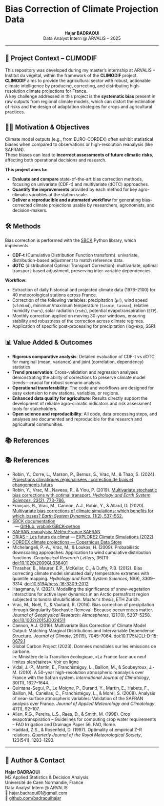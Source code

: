 # Bias Correction of Climate Projection Data

<p align="center">
  <b>Hajar BADRAOUI</b> <br>
  Data Analyst Intern @ ARVALIS – 2025
</p>

---

## 🌾 Project Context – CLIMODIF

This repository was developed during my master’s internship at ARVALIS – Institut du végétal, within the framework of the **CLIMODIF** project.  
**CLIMODIF** aims to provide the agricultural sector with robust, actionable climate intelligence by producing, correcting, and distributing high-resolution climate projections for France.  
A key challenge addressed in this project is the **systematic bias** present in raw outputs from regional climate models, which can distort the estimation of risks and the design of adaptation strategies for crops and agricultural practices.



## 🧑‍💻 Motivation & Objectives

Climate model outputs (e.g., from EURO-CORDEX) often exhibit statistical biases when compared to observations or high-resolution reanalysis (like SAFRAN).  
These biases can lead to **incorrect assessments of future climatic risks**, affecting both operational decisions and research.

**This project aims to:**
- **Evaluate and compare** state-of-the-art bias correction methods, focusing on univariate (CDF-t) and multivariate (dOTC) approaches.
- **Quantify the improvements** provided by each method for key agro-climatic variables at the station scale.
- **Deliver a reproducible and automated workflow** for generating bias-corrected climate projections usable by researchers, agronomists, and decision-makers.



## 🛠️ Methods

Bias correction is performed with the [SBCK](https://github.com/yrobink/SBCK) Python library, which implements:
- **CDF-t** (Cumulative Distribution Function transform): univariate, distribution-based adjustment to match reference data.
- **dOTC** (distributional Optimal Transport Correction): multivariate, optimal transport-based adjustment, preserving inter-variable dependencies.

**Workflow:**
- Extraction of daily historical and projected climate data (1976–2100) for 40 meteorological stations across France.
- Correction of the following variables: precipitation (`pr`), wind speed (`sfcWind`), minimum/maximum temperature (`tasmin`, `tasmax`), relative humidity (`hurs`), solar radiation (`rsds`), potential evapotranspiration (`ETP`).
- Monthly correction applied on moving 30-year windows, ensuring stability and robustness of the correction across climate regimes.
- Application of specific post-processing for precipitation (log-exp, SSR).



## 📊 Value Added & Outcomes

- **Rigorous comparative analysis**: Detailed evaluation of CDF-t vs dOTC for marginal (mean, variance) and joint (correlation, dependency) statistics.
- **Trend preservation**: Cross-validation and regression analyses demonstrating the ability of corrections to preserve climate model trends—crucial for robust scenario analysis.
- **Operational transferability**: The code and workflows are designed for easy extension to new stations, variables, or regions.
- **Enhanced data quality for agriculture**: Results directly support the development of reliable agro-climatic indicators and risk assessment tools for stakeholders.
- **Open science and reproducibility**: All code, data processing steps, and analyses are documented and reproducible for the research and agricultural communities.

## 📚 References

## 📚 References

- Robin, Y., Corre, L., Marson, P., Bernus, S., Vrac, M., & Thao, S. (2024). [Projections climatiques régionalisées : correction de biais et changements futurs](https://doi.org/10.57745/KXRB5B)
- Robin, Y., Vrac, M., Naveau, P., & Yiou, P. (2019). [Multivariate stochastic bias corrections with optimal transport. *Hydrology and Earth System Sciences*, 23(2), 773–786.](https://hess.copernicus.org/articles/23/773/2019/)
- François, B., Vrac, M., Cannon, A.J., Robin, Y., & Allard, D. (2020). [Multivariate bias corrections of climate simulations: which benefits for which losses? *Earth System Dynamics*, 11(2), 537–562.](https://esd.copernicus.org/articles/11/537/2020/)
- [SBCK documentation](https://sbck.readthedocs.io/en/latest/)  
  &nbsp;&nbsp;— [GitHub: yrobink/SBCK-python](https://github.com/yrobink/SBCK-python)
- [SAFRAN reanalysis: Météo-France SAFRAN](https://opensource.umr-cnrm.fr/projects/safran)
- [DRIAS – Les futurs du climat](https://www.drias-climat.fr/commande) — [EXPLORE2 Climate Simulations (2022)](https://www.drias-climat.fr/accompagnement/sections/354)
- [CORDEX climate projections — Copernicus Data Store](https://cds.climate.copernicus.eu/datasets/projections-cordex-domains-single-levels)
- Michelangeli, P.-A., Vrac, M., & Loukos, H. (2009). Probabilistic downscaling approaches: Application to wind cumulative distribution functions. *Geophysical Research Letters*, 36(11). [doi:10.1029/2009GL038401](https://doi.org/10.1029/2009GL038401)
- Thrasher, B., Maurer, E.P., McKellar, C., & Duffy, P.B. (2012). Bias correcting climate model simulated daily temperature extremes with quantile mapping. *Hydrology and Earth System Sciences*, 16(9), 3309–3314. [doi:10.5194/hess-16-3309-2012](https://doi.org/10.5194/hess-16-3309-2012)
- Haagmans, V. (2021). Modelling the significance of snow-vegetation interactions for active layer dynamics in an Arctic permafrost region subjected to tundra shrubification. *Master's thesis*, ETH Zurich.
- Vrac, M., Noël, T., & Vautard, R. (2016). Bias correction of precipitation through Singularity Stochastic Removal: Because occurrences matter. *Journal of Geophysical Research: Atmospheres*, 121(10), 5237–5258. [doi:10.1002/2015JD024511](https://doi.org/10.1002/2015JD024511)
- Cannon, A.J. (2016). Multivariate Bias Correction of Climate Model Output: Matching Marginal Distributions and Intervariable Dependence Structure. *Journal of Climate*, 29(19), 7045–7064. [doi:10.1175/JCLI-D-15-0679.1](https://doi.org/10.1175/JCLI-D-15-0679.1)
- Global Carbon Project (2023). Données mondiales sur les émissions de carbone.  
  In: Ministère de la Transition écologique, «La France face aux neuf limites planétaires».
  [Voir en ligne](https://www.statistiques.developpement-durable.gouv.fr/edition-numerique/la-france-face-aux-neuf-limites-planetaires/4-changement-climatique)
- Vidal, J.-P., Martin, E., Franchistéguy, L., Baillon, M., & Soubeyroux, J.-M. (2010). A 50-year high-resolution atmospheric reanalysis over France with the Safran system. *International Journal of Climatology*, 30(11), 1627–1644.
- Quintana-Segui, P., Le Moigne, P., Durand, Y., Martin, E., Habets, F., Baillon, M., Canellas, C., Franchistéguy, L., & Morel, S. (2008). Analysis of near-surface atmospheric variables: Validation of the SAFRAN analysis over France. *Journal of Applied Meteorology and Climatology*, 47(1), 92–107.
- Allen, R.G., Pereira, L.S., Raes, D., & Smith, M. (1998). Crop evapotranspiration – Guidelines for computing crop water requirements – FAO Irrigation and Drainage Paper 56. FAO, Rome.
- Haddad, Z.S., & Rosenfeld, D. (1997). Optimality of empirical Z–R relations. *Quarterly Journal of the Royal Meteorological Society*, 123(541), 1283–1293.



---

## 👤 Author & Contact

**Hajar BADRAOUI**  
M2 Applied Statistics & Decision Analysis  
Université de Caen Normandie, France  
Data Analyst Intern @ ARVALIS  
📧 hajar.badraoui01@gmail.com  
🔗 [github.com/badraouihajar](https://github.com/badraouihajar)

